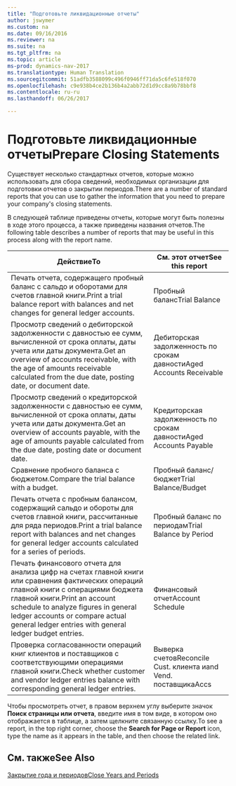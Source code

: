 ```yaml
---
title: "Подготовьте ликвидационные отчеты"
author: jswymer
ms.custom: na
ms.date: 09/16/2016
ms.reviewer: na
ms.suite: na
ms.tgt_pltfrm: na
ms.topic: article
ms-prod: dynamics-nav-2017
ms.translationtype: Human Translation
ms.sourcegitcommit: 51adfb3588099c496f0946ff71da5c6fe518f070
ms.openlocfilehash: c9e938b4ce2b136b4a2abb72d1d9cc8a9b78bbf8
ms.contentlocale: ru-ru
ms.lasthandoff: 06/26/2017

---
```

# <a name="prepare-closing-statements"></a><span data-ttu-id="001cd-102">Подготовьте ликвидационные отчеты</span><span class="sxs-lookup"><span data-stu-id="001cd-102">Prepare Closing Statements</span></span>
<span data-ttu-id="001cd-103">Существует несколько стандартных отчетов, которые можно использовать для сбора сведений, необходимых организации для подготовки отчетов о закрытии периодов.</span><span class="sxs-lookup"><span data-stu-id="001cd-103">There are a number of standard reports that you can use to gather the information that you need to prepare your company's closing statements.</span></span>

<span data-ttu-id="001cd-104">В следующей таблице приведены отчеты, которые могут быть полезны в ходе этого процесса, а также приведены названия отчетов.</span><span class="sxs-lookup"><span data-stu-id="001cd-104">The following table describes a number of reports that may be useful in this process along with the report name.</span></span>


|<span data-ttu-id="001cd-105">Действие</span><span class="sxs-lookup"><span data-stu-id="001cd-105">To</span></span>     |<span data-ttu-id="001cd-106">См. этот отчет</span><span class="sxs-lookup"><span data-stu-id="001cd-106">See this report</span></span>       |
|-------|----------------------|
|<span data-ttu-id="001cd-107">Печать отчета, содержащего пробный баланс с сальдо и оборотами для счетов главной книги.</span><span class="sxs-lookup"><span data-stu-id="001cd-107">Print a trial balance report with balances and net changes for general ledger accounts.</span></span>|<span data-ttu-id="001cd-108">Пробный баланс</span><span class="sxs-lookup"><span data-stu-id="001cd-108">Trial Balance</span></span>|
|<span data-ttu-id="001cd-109">Просмотр сведений о дебиторской задолженности с давностью ее сумм, вычисленной от срока оплаты, даты учета или даты документа.</span><span class="sxs-lookup"><span data-stu-id="001cd-109">Get an overview of accounts receivable, with the age of amounts receivable calculated from the due date, posting date, or document date.</span></span>|<span data-ttu-id="001cd-110">Дебиторская задолженность по срокам давности</span><span class="sxs-lookup"><span data-stu-id="001cd-110">Aged Accounts Receivable</span></span>|
|<span data-ttu-id="001cd-111">Просмотр сведений о кредиторской задолженности с давностью ее сумм, вычисленной от срока оплаты, даты учета или даты документа.</span><span class="sxs-lookup"><span data-stu-id="001cd-111">Get an overview of accounts payable, with the age of amounts payable calculated from the due date, posting date or document date.</span></span>|<span data-ttu-id="001cd-112">Кредиторская задолженность по срокам давности</span><span class="sxs-lookup"><span data-stu-id="001cd-112">Aged Accounts Payable</span></span>|
|<span data-ttu-id="001cd-113">Сравнение пробного баланса с бюджетом.</span><span class="sxs-lookup"><span data-stu-id="001cd-113">Compare the trial balance with a budget.</span></span>|<span data-ttu-id="001cd-114">Пробный баланс/бюджет</span><span class="sxs-lookup"><span data-stu-id="001cd-114">Trial Balance/Budget</span></span>|
|<span data-ttu-id="001cd-115">Печать отчета с пробным балансом, содержащий сальдо и обороты для счетов главной книги, рассчитанные для ряда периодов.</span><span class="sxs-lookup"><span data-stu-id="001cd-115">Print a trial balance report with balances and net changes for general ledger accounts calculated for a series of periods.</span></span>|<span data-ttu-id="001cd-116">Пробный баланс по периодам</span><span class="sxs-lookup"><span data-stu-id="001cd-116">Trial Balance by Period</span></span>|
|<span data-ttu-id="001cd-117">Печать финансового отчета для анализа цифр на счетах главной книги или сравнения фактических операций главной книги с операциями бюджета главной книги.</span><span class="sxs-lookup"><span data-stu-id="001cd-117">Print an account schedule to analyze figures in general ledger accounts or compare actual general ledger entries with general ledger budget entries.</span></span>|<span data-ttu-id="001cd-118">Финансовый отчет</span><span class="sxs-lookup"><span data-stu-id="001cd-118">Account Schedule</span></span>|
|<span data-ttu-id="001cd-119">Проверка согласованности операций книг клиентов и поставщиков с соответствующими операциями главной книги.</span><span class="sxs-lookup"><span data-stu-id="001cd-119">Check whether customer and vendor ledger entries balance with corresponding general ledger entries.</span></span>|<span data-ttu-id="001cd-120">Выверка счетов</span><span class="sxs-lookup"><span data-stu-id="001cd-120">Reconcile Cust.</span></span> <span data-ttu-id="001cd-121">клиента и</span><span class="sxs-lookup"><span data-stu-id="001cd-121">and Vend.</span></span> <span data-ttu-id="001cd-122">поставщика</span><span class="sxs-lookup"><span data-stu-id="001cd-122">Accs</span></span>|
<span data-ttu-id="001cd-123">Чтобы просмотреть отчет, в правом верхнем углу выберите значок **Поиск страницы или отчета**, введите имя в том виде, в котором оно отображается в таблице, а затем щелкните связанную ссылку.</span><span class="sxs-lookup"><span data-stu-id="001cd-123">To see a report, in the top right corner, choose the **Search for Page or Report** icon, type the name as it appears in the table, and then choose the related link.</span></span>
## <a name="see-also"></a><span data-ttu-id="001cd-124">См. также</span><span class="sxs-lookup"><span data-stu-id="001cd-124">See Also</span></span>
[<span data-ttu-id="001cd-125">Закрытие года и периодов</span><span class="sxs-lookup"><span data-stu-id="001cd-125">Close Years and Periods</span></span>](year-close-years-periods.md)

